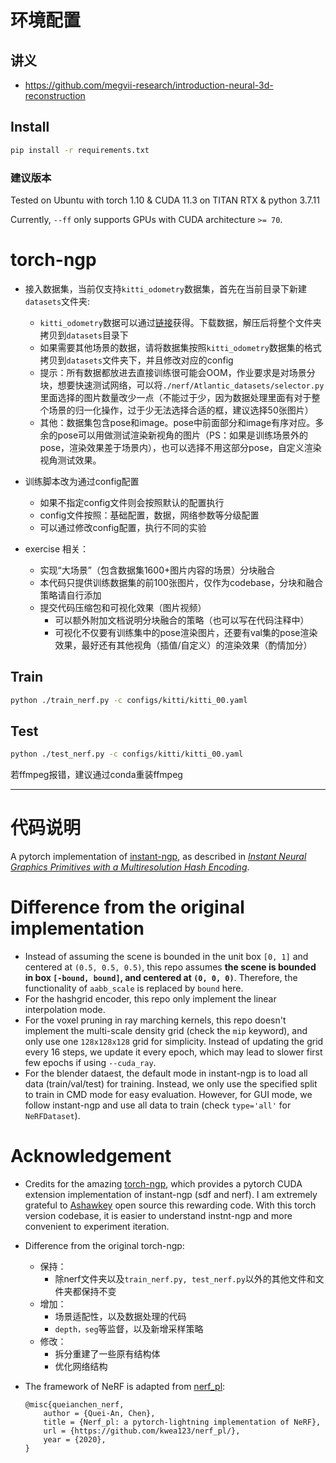 # 环境配置
## 讲义
* https://github.com/megvii-research/introduction-neural-3d-reconstruction
## Install
```bash
pip install -r requirements.txt
```
### 建议版本
Tested on Ubuntu with torch 1.10 & CUDA 11.3 on TITAN RTX & python 3.7.11

Currently, `--ff` only supports GPUs with CUDA architecture `>= 70`.

# torch-ngp
- 接入数据集，当前仅支持`kitti_odometry`数据集，首先在当前目录下新建`datasets`文件夹:
    - `kitti_odometry`数据可以通过[链接](https://studio.brainpp.com/dataset/3840?name=kiiti%EF%BC%88%E5%A4%84%E7%90%86%E8%BF%87%E7%9A%84%E9%83%A8%E5%88%86%E6%95%B0%E6%8D%AE%EF%BC%89)获得。下载数据，解压后将整个文件夹拷贝到`datasets`目录下
    - 如果需要其他场景的数据，请将数据集按照`kitti_odometry`数据集的格式拷贝到`datasets`文件夹下，并且修改对应的config
    - 提示：所有数据都放进去直接训练很可能会OOM，作业要求是对场景分块，想要快速测试网络，可以将`./nerf/Atlantic_datasets/selector.py`里面选择的图片数量改少一点（不能过于少，因为数据处理里面有对于整个场景的归一化操作，过于少无法选择合适的框，建议选择50张图片）
    - 其他：数据集包含pose和image。pose中前面部分和image有序对应。多余的pose可以用做测试渲染新视角的图片（PS：如果是训练场景外的pose，渲染效果差于场景内），也可以选择不用这部分pose，自定义渲染视角测试效果。

- 训练脚本改为通过config配置
    - 如果不指定config文件则会按照默认的配置执行
    - config文件按照：基础配置，数据，网络参数等分级配置
    - 可以通过修改config配置，执行不同的实验
 
- exercise 相关：
    - 实现“大场景”（包含数据集1600+图片内容的场景）分块融合
    - 本代码只提供训练数据集的前100张图片，仅作为codebase，分块和融合策略请自行添加
    - 提交代码压缩包和可视化效果（图片视频）
        - 可以额外附加文档说明分块融合的策略（也可以写在代码注释中）
        - 可视化不仅要有训练集中的pose渲染图片，还要有val集的pose渲染效果，最好还有其他视角（插值/自定义）的渲染效果（酌情加分）

## Train
```bash
python ./train_nerf.py -c configs/kitti/kitti_00.yaml
```
## Test
```bash
python ./test_nerf.py -c configs/kitti/kitti_00.yaml
```

若ffmpeg报错，建议通过conda重装ffmpeg

---
# 代码说明
A pytorch implementation of [instant-ngp](https://github.com/NVlabs/instant-ngp), as described in [_Instant Neural Graphics Primitives with a Multiresolution Hash Encoding_](https://nvlabs.github.io/instant-ngp/assets/mueller2022instant.pdf).


# Difference from the original implementation
* Instead of assuming the scene is bounded in the unit box `[0, 1]` and centered at `(0.5, 0.5, 0.5)`, this repo assumes **the scene is bounded in box `[-bound, bound]`, and centered at `(0, 0, 0)`**. Therefore, the functionality of `aabb_scale` is replaced by `bound` here.
* For the hashgrid encoder, this repo only implement the linear interpolation mode.
* For the voxel pruning in ray marching kernels, this repo doesn't implement the multi-scale density grid (check the `mip` keyword), and only use one `128x128x128` grid for simplicity. Instead of updating the grid every 16 steps, we update it every epoch, which may lead to slower first few epochs if using `--cuda_ray`.
* For the blender dataest, the default mode in instant-ngp is to load all data (train/val/test) for training. Instead, we only use the specified split to train in CMD mode for easy evaluation. However, for GUI mode, we follow instant-ngp and use all data to train (check `type='all'` for `NeRFDataset`).


# Acknowledgement

* Credits for the amazing [torch-ngp](https://github.com/ashawkey/torch-ngp), which provides a pytorch CUDA extension implementation of instant-ngp (sdf and nerf). I am extremely grateful to [Ashawkey](https://github.com/ashawkey) open source this rewarding code. With this torch version codebase, it is easier to understand instnt-ngp and more convenient to experiment iteration.

* Difference from the original torch-ngp:
    * 保持：
        * 除nerf文件夹以及`train_nerf.py, test_nerf.py`以外的其他文件和文件夹都保持不变
    * 增加：
        * 场景适配性，以及数据处理的代码
        * `depth，seg`等监督，以及新增采样策略
    * 修改：
        * 拆分重建了一些原有结构体
        * 优化网络结构

* The framework of NeRF is adapted from [nerf_pl](https://github.com/kwea123/nerf_pl):
    ```
    @misc{queianchen_nerf,
        author = {Quei-An, Chen},
        title = {Nerf_pl: a pytorch-lightning implementation of NeRF},
        url = {https://github.com/kwea123/nerf_pl/},
        year = {2020},
    }
    ```
